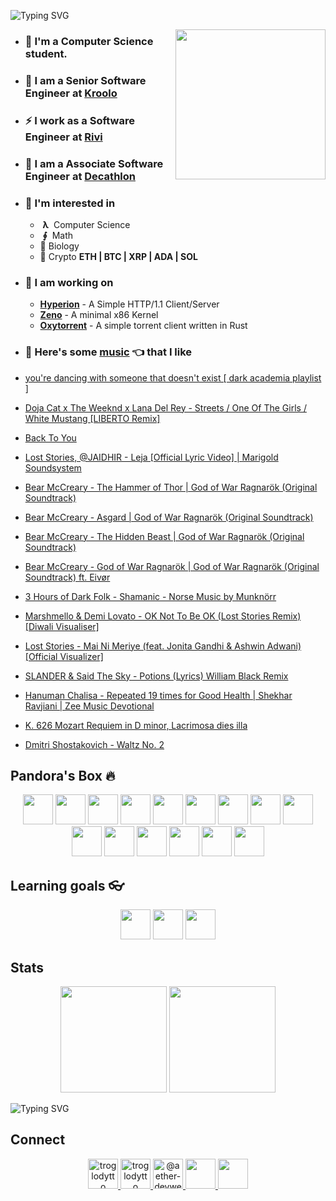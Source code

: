 ![Typing SVG](https://readme-typing-svg.herokuapp.com?size=24&duration=3000&color=71C497&vCenter=true&height=100&lines=Hii+%F0%9F%91%8B+I'm+Piyush)

<img align='right' src="https://cutt.ly/lnfmbqL" width="240">

- ### **🏫 I'm a Computer Science student.**
- ### 🚀 **I am a Senior Software Engineer at [Kroolo](https://kroolo.com/)**
- ### ⚡ **I work as a Software Engineer at [Rivi](https://rivi.co/)**
- ### 💼 **I am a Associate Software Engineer at [Decathlon](https://www.decathlon.in/)**
- ### 🤔 **I'm interested in**
    - &nbsp;**λ**&nbsp; Computer Science
    - &nbsp;**∮**&nbsp; Math
    - 🧠 Biology
    - 🔑 Crypto **ETH | BTC | XRP | ADA | SOL**
        
- ### 🦄 **I am working on**
    - **[Hyperion](https://github.com/troglodytto/hyperion)** - A Simple HTTP/1.1 Client/Server
    - **[Zeno](https://github.com/troglodytto/zeno)** - A minimal x86 Kernel
    - **[Oxytorrent](https://github.com/troglodytto/oxytorrent)** - A simple torrent client written in Rust
- ### 🎵 **Here's some [music](https://youtube.com/playlist?list=PLuWs5sMPaxNj2aS1MtLMgcUsNuldIeynG) 👈 that I like**
    <!-- BLOG-POST-LIST:START -->
- [you&#39;re dancing with someone that doesn&#39;t exist [ dark academia playlist ]](https://www.youtube.com/watch?v=smCCtyPkHDs)
- [Doja Cat x The Weeknd x Lana Del Rey - Streets / One Of The Girls / White Mustang [LIBERTO Remix]](https://www.youtube.com/watch?v=isMS4918XqY)
- [Back To You](https://www.youtube.com/watch?v=OJRm1gQzuuk)
- [Lost Stories, @JAIDHIR - Leja [Official Lyric Video] | Marigold Soundsystem](https://www.youtube.com/watch?v=ryMgQEbda-M)
- [Bear McCreary - The Hammer of Thor | God of War Ragnarök &lpar;Original Soundtrack&rpar;](https://www.youtube.com/watch?v=mSenytFVorc)
- [Bear McCreary - Asgard | God of War Ragnarök &lpar;Original Soundtrack&rpar;](https://www.youtube.com/watch?v=AOrXnh1mgv0)
- [Bear McCreary - The Hidden Beast | God of War Ragnarök &lpar;Original Soundtrack&rpar;](https://www.youtube.com/watch?v=6g1yXSUFAFU)
- [Bear McCreary - God of War Ragnarök | God of War Ragnarök &lpar;Original Soundtrack&rpar; ft. Eivør](https://www.youtube.com/watch?v=V5Ar0dKnl6Y)
- [3 Hours of Dark Folk - Shamanic - Norse Music by Munknörr](https://www.youtube.com/watch?v=HDS1q0r04Ks)
- [Marshmello &amp; Demi Lovato - OK Not To Be OK &lpar;Lost Stories Remix&rpar; [Diwali Visualiser]](https://www.youtube.com/watch?v=Ss2-Ds9IV-g)
- [Lost Stories - Mai Ni Meriye &lpar;feat. Jonita Gandhi &amp; Ashwin Adwani&rpar; [Official Visualizer]](https://www.youtube.com/watch?v=uuF45i8bOF0)
- [SLANDER &amp; Said The Sky - Potions &lpar;Lyrics&rpar; William Black Remix](https://www.youtube.com/watch?v=OizdS6LQ-DE)
- [Hanuman Chalisa - Repeated 19 times for Good Health | Shekhar Ravjiani | Zee Music Devotional](https://www.youtube.com/watch?v=_Cligpt5Qew)
- [K. 626 Mozart Requiem in D minor, Lacrimosa dies illa](https://www.youtube.com/watch?v=1u2fCJwW8Ys)
- [Dmitri Shostakovich - Waltz No. 2](https://www.youtube.com/watch?v=mmCnQDUSO4I)
<!-- BLOG-POST-LIST:END -->

## Pandora's Box 🔥

<p align="center">
    <img height="48" width="48" src="https://cutt.ly/phUXVJx" />
    <img height="48" width="48" src="https://cutt.ly/1hUX1az" />
    <img height="48" width="48" src="https://cutt.ly/BvOKUon" />
    <img height="48" width="48" src="https://cutt.ly/0vOK6Xf" />
    <img height="48" width="48" src="https://cutt.ly/DhUX4hd" />
    <img height="48" width="48" src="https://cutt.ly/xhUCyFt" />
    <img height="48" width="48" src="https://cutt.ly/ohUXfm2" />
    <img height="48" width="48" src="https://cutt.ly/dhUZ9V9" />
    <img height="48" width="48" src="https://cutt.ly/DhUXg0n" />
    <img height="48" width="48" src="./Docker.svg" />
    <img height="48" width="48" src="https://www.vectorlogo.zone/logos/postgresql/postgresql-icon.svg" />
    <img height="48" width="48" src="https://www.vectorlogo.zone/logos/mongodb/mongodb-icon.svg" />
    <img height="48" width="48" src="https://www.vectorlogo.zone/logos/firebase/firebase-icon.svg" />
    <img height="48" width="48" src="./Phoenix.svg" />
    <img height="48" width="48" src="https://www.vectorlogo.zone/logos/elixir-lang/elixir-lang-icon.svg" />
</p>


## Learning goals 👓

<p align="center">
    <img height="48" width="48" src="https://cutt.ly/kvOLjhg" />
    <img height="48" width="48" src="https://graphql-engine-cdn.hasura.io/img/hasura_icon_black.svg" />
    <img height="48" width="48" src="https://www.vectorlogo.zone/logos/kubernetes/kubernetes-icon.svg" />
</p>


## Stats

<p align="center">
<img height="170" src="https://github-readme-stats.vercel.app/api?username=troglodytto&count_private=true&show_icons=true&hide=issues&theme=vue&custom_title=My%20Github%20Stats&border_color=41b883&border_radius=16"></img>
<img height="170" src="https://github-readme-stats.vercel.app/api/top-langs?username=troglodytto&show_icons=true&locale=en&layout=compact&hide=php,html,scss&theme=vue&border_color=41b883&border_radius=16"></img>
</p>

![Typing SVG](https://github-readme-activity-graph.vercel.app/graph?username=troglodytto&theme=github-light&hide_border=true)

## Connect
<p align="center">
  <a href="https://twitter.com/troglodytto" target="blank">
    <img src="https://cutt.ly/mnfmrxh" alt="troglodytto" height="48" />
  </a>
  <a href="https://instagram.com/troglodytto" target="blank">
    <img src="https://cutt.ly/CnfmoSv" alt="troglodytto" height="48" />
  </a>
  <a href="https://medium.com/@troglodytto" target="blank">
    <img src="https://cutt.ly/gnfmabL" alt="@aether-devweb" height="48" />
  </a>
  <a href="https://dev.to/troglodytto">
    <img src="https://d2fltix0v2e0sb.cloudfront.net/dev-rainbow.svg" height="48" />
  </a>
  <a href="https://gitlab.com/troglodytto">
    <img src="https://www.vectorlogo.zone/logos/gitlab/gitlab-icon.svg" height="48" />
  </a>
</p>
